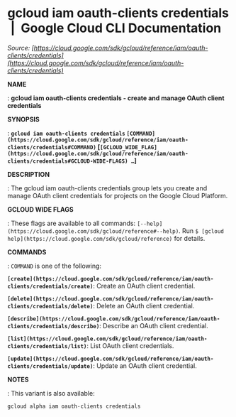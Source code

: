 # gcloud iam oauth-clients credentials  |  Google Cloud CLI Documentation

*Source: [https://cloud.google.com/sdk/gcloud/reference/iam/oauth-clients/credentials](https://cloud.google.com/sdk/gcloud/reference/iam/oauth-clients/credentials)*

**NAME**

: **gcloud iam oauth-clients credentials - create and manage OAuth client credentials**

**SYNOPSIS**

: **`gcloud iam oauth-clients credentials` `[COMMAND](https://cloud.google.com/sdk/gcloud/reference/iam/oauth-clients/credentials#COMMAND)` [`[GCLOUD_WIDE_FLAG](https://cloud.google.com/sdk/gcloud/reference/iam/oauth-clients/credentials#GCLOUD-WIDE-FLAGS) …`]**

**DESCRIPTION**

: The gcloud iam oauth-clients credentials group lets you create and manage OAuth
client credentials for projects on the Google Cloud Platform.

**GCLOUD WIDE FLAGS**

: These flags are available to all commands: `[--help](https://cloud.google.com/sdk/gcloud/reference#--help)`.
Run `$ [gcloud help](https://cloud.google.com/sdk/gcloud/reference)` for details.

**COMMANDS**

: ``COMMAND`` is one of the following:

**`[create](https://cloud.google.com/sdk/gcloud/reference/iam/oauth-clients/credentials/create)`**:
Create an OAuth client credential.

**`[delete](https://cloud.google.com/sdk/gcloud/reference/iam/oauth-clients/credentials/delete)`**:
Delete an OAuth client credential.

**`[describe](https://cloud.google.com/sdk/gcloud/reference/iam/oauth-clients/credentials/describe)`**:
Describe an OAuth client credential.

**`[list](https://cloud.google.com/sdk/gcloud/reference/iam/oauth-clients/credentials/list)`**:
List OAuth client credentials.

**`[update](https://cloud.google.com/sdk/gcloud/reference/iam/oauth-clients/credentials/update)`**:
Update an OAuth client credential.

**NOTES**

: This variant is also available:

```
gcloud alpha iam oauth-clients credentials
```